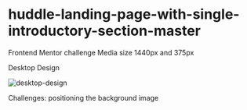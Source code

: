 # huddle-landing-page-with-single-introductory-section-master
Frontend Mentor challenge
Media size 1440px and 375px

Desktop Design

![desktop-design](https://user-images.githubusercontent.com/114169523/234088297-17dba9b7-b13c-43d5-b7bd-c005ded1335d.jpg)

Challenges:
positioning the background image
